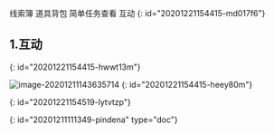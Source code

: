 线索簿 道具背包 简单任务查看 互动
{: id="20201221154415-md017f6"}

## 1.互动
{: id="20201221154415-hwwt13m"}

![image-20201211143635714](系统设计_20201211111349-pindena.sy.assets\image-20201211143635714.png)
{: id="20201221154415-heey80m"}

{: id="20201221154519-lytvtzp"}


{: id="20201211111349-pindena" type="doc"}
